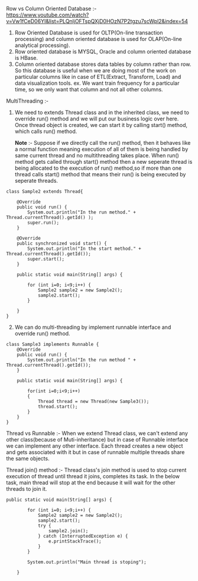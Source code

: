 Row vs Column Oriented Database :- <br/>
https://www.youtube.com/watch?v=Vw1fCeD06YI&list=PLQnljOFTspQXjD0HOzN7P2tgzu7scWpl2&index=54 

1. Row Oriented Database is used for OLTP(On-line transaction processing) and column oriented database is used for OLAP(On-line analytical processing).
2. Row oriented database is MYSQL, Oracle and column oriented database is HBase.
3. Column oriented database stores data tables by column rather than row. So this database is useful when we are doing most of the work on particular columns like in case of 
ETL(Extract, Transform, Load) and data visualization tools. ex. We want train frequency for a particular time, so we only want that column and not all other columns.


MultiThreading :- 
1. We need to extends Thread class and in the inherited class, we need to override run() method and we will put our business logic over here. Once thread object is created, we 
    can start it by calling start() method, which calls run() method. 
    
    **Note** :-  Suppose if we directly call the run() method, then it behaves like a normal function meaning execution of all of them is being handled by same current thread
                and no multithreading takes place. When run() method gets called through start() method then a new seperate thread is being allocated to the execution of run()
                method,so if more than one thread calls start() method that means their run() is being executed by seperate threads.  

```
class Sample2 extends Thread{

    @Override
    public void run() {
        System.out.println("In the run method." + Thread.currentThread().getId() );
        super.run();
    }

    @Override
    public synchronized void start() {
        System.out.println("In the start method." + Thread.currentThread().getId());
        super.start();
    }

    public static void main(String[] args) {

        for (int i=0; i<9;i++) {
            Sample2 sample2 = new Sample2();
            sample2.start();
        }

    }
}
```

2. We can do multi-threading by implement runnable interface and override run() method. 

```
class Sample3 implements Runnable {
    @Override
    public void run() {
        System.out.println("In the run method " + Thread.currentThread().getId());
    }

    public static void main(String[] args) {

        for(int i=0;i<9;i++)
        {
            Thread thread = new Thread(new Sample3());
            thread.start();
        }
    }
}
```

Thread vs Runnable :- When we extend Thread class, we can't extend any other class(because of Muti-inheritance) but in case of Runnable interface we can implement any other 
    interface. Each thread creates a new object and gets associated with it but in case of runnable multiple threads share the same objects.
    
Thread join() method :- Thread class's join method is used to stop current execution of thread until thread it joins, completes its task. In  the below task, main thread will 
            stop at the end because it will wait for the other threads to join it.
            
```
public static void main(String[] args) {

        for (int i=0; i<9;i++) {
            Sample2 sample2 = new Sample2();
            sample2.start();
            try {
                sample2.join();
            } catch (InterruptedException e) {
                e.printStackTrace();
            }
        }

        System.out.println("Main thread is stoping");

    }
``` 
